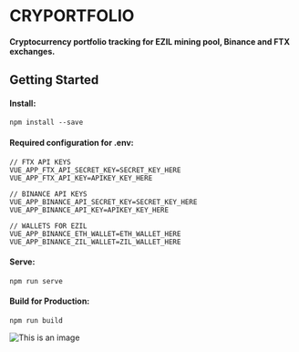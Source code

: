 # CRYPORTFOLIO
 
#### Cryptocurrency portfolio tracking for EZIL mining pool, Binance and FTX exchanges.

## Getting Started

#### Install:
```
npm install --save
```
#### Required configuration for .env:

```
// FTX API KEYS
VUE_APP_FTX_API_SECRET_KEY=SECRET_KEY_HERE
VUE_APP_FTX_API_KEY=APIKEY_KEY_HERE

// BINANCE API KEYS
VUE_APP_BINANCE_API_SECRET_KEY=SECRET_KEY_HERE
VUE_APP_BINANCE_API_KEY=APIKEY_KEY_HERE

// WALLETS FOR EZIL
VUE_APP_BINANCE_ETH_WALLET=ETH_WALLET_HERE
VUE_APP_BINANCE_ZIL_WALLET=ZIL_WALLET_HERE
```
#### Serve:
```
npm run serve
```

#### Build for Production:
```
npm run build
```

![This is an image](https://repository-images.githubusercontent.com/485022930/e4c79a67-0621-4deb-9ee8-6a786b5eddd1)